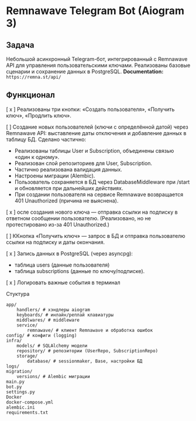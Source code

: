 # Remnawave Telegram Bot (Aiogram 3)

## Задача

Небольшой асинхронный Telegram-бот, интегрированный с Remnawave API для управления пользовательскими ключами. Реализованы базовые сценарии и сохранение данных в PostgreSQL.
**Documentation:** `https://remna.st/api/`

## Фунĸционал

[ x ] Реализованы три кнопки: «Создать пользователя», «Получить ключ», «Продлить ключ».

[ ] Создание новых пользователей (ключи с определённой датой) через Remnawave API: выставление даты отключения и добавление данных в таблицу БД.
Сделано частично:
- Реализованы таблицы User и Subscription, объединены связью «один к одному».
- Реализован слой репозиториев для User, Subscription.
- Частично реализована валидация данных.
- Настроены миграции (Alembic).
- Пользователь сохраняется в БД через DatabaseMiddleware при /start и обновляется при дальнейших действиях.
- При создании пользователя на сервисе Remnawave возвращается 401 Unauthorized (причина не выяснена).

[ x ] осле создания нового ключа — отправка ссылки на подписку в ответном сообщении пользователю. (Реализовано, но не протестировано из-за 401 Unauthorized.)

[ ] ККнопка «Получить ключ» — запрос в БД и отправка пользователю ссылки на подписку и даты окончания.

[ x ] Запись данных в PostgreSQL (через asyncpg):
- таблица users (данные пользователя)
- таблица subscriptions (данные по ключу/подписке).

[ x ] Логировать важные события в терминал

Стуктура

```
app/
    handlers/ # хэндлеры aiogram
    keyboards/ # инлайн/реплай клавиатуры
    middlwares/ # middleware 
    service/
        remnawave/ # клиент Remnawave и обработка ошибок
config/ # конфиги (logging)
infra/
    models/ # SQLAlchemy модели
    repository/ # репозитории (UserRepo, SubscriptionRepo)
    storage/
        database/ # sessionmaker, Base, настройки БД
logs/
migration/
    versions/ # Alembic миграции
main.py
bot.py
settings.py
Docker
docker-compose.yml
alembic.ini
requirements.txt
```
